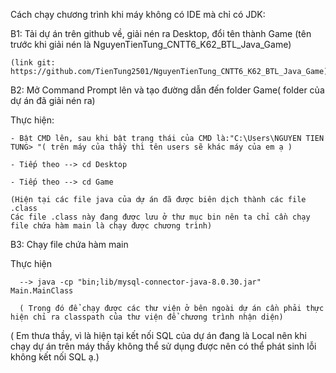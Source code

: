 Cách chạy chương trình khi máy không có IDE mà chỉ có JDK:

B1: Tải dự án trên github về, giải nén ra Desktop, đổi tên thành Game (tên trước khi giải nén là NguyenTienTung_CNTT6_K62_BTL_Java_Game)

	(link git: https://github.com/TienTung2501/NguyenTienTung_CNTT6_K62_BTL_Java_Game)
	
B2: Mở Command Prompt lên và tạo đường dẫn đến folder Game( folder của dự án đã giải nén ra)	

Thực hiện:
 
	- Bật CMD lên, sau khi bật trạng thái của CMD là:"C:\Users\NGUYEN TIEN TUNG> "( trên máy của thầy thì tên users sẽ khác máy của em ạ )
	
	- Tiếp theo --> cd Desktop 
	
	- Tiếp theo --> cd Game

	(Hiện tại các file java của dự án đã được biên dịch thành các file .class 
	Các file .class này đang được lưu ở thư mục bin nên ta chỉ cần chạy file chứa hàm main là chạy được chương trình)
	
B3: Chạy file chứa hàm main

  Thực hiện
  
	  --> java -cp "bin;lib/mysql-connector-java-8.0.30.jar" Main.MainClass
	  
	  ( Trong đó để chạy được các thư viện ở bên ngoài dự án cần phải thực hiện chỉ ra classpath của thư viện để chương trình nhận diện)
	  
 ( Em thưa thầy, vì là hiện tại kết nối SQL của dự án đang là Local nên khi chạy dự án trên máy thầy không thể sử dụng được nên có thể phát sinh lỗi không kết nối SQL ạ.)
